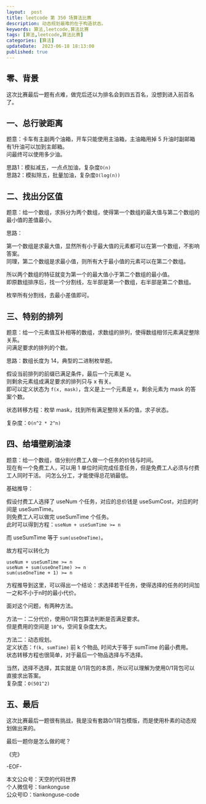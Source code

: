 ```yaml
---   
layout:  post  
title: leetcode 第 350 场算法比赛  
description: 动态规划最难的在于构造状态。          
keywords: 算法,leetcode,算法比赛  
tags: [算法,leetcode,算法比赛]    
categories: [算法]  
updateDate:  2023-06-18 18:13:00  
published: true  
---  
```



## 零、背景  


这次比赛最后一题有点难，做完后还以为排名会到四五百名，没想到进入前百名了。  


## 一、总行驶距离


题意：卡车有主副两个油箱，开车只能使用主油箱，主油箱用掉 5 升油时副邮箱有1升油可以加到主邮箱。  
问最终可以使用多少油。  


思路1：模拟减五，一点点加油，复杂度`O(n)`   
思路2：模拟除五，批量加油，复杂度`O(log(n))`  


## 二、找出分区值  


题意：给一个数组，求拆分为两个数组，使得第一个数组的最大值与第二个数组的最小值的差值最小。  


思路：  


第一个数组是求最大值，显然所有小于最大值的元素都可以在第一个数组，不影响答案。  
同理，第二个数组是求最小值，则所有大于最小值的元素可以在第二个数组。  


所以两个数组的特征就变为第一个的最大值小于第二个数组的最小值。  
即原数组排序后，找一个分割线，左半部是第一个数组，右半部是第二个数组。  


枚举所有分割线，去最小差值即可。  


## 三、特别的排列  


题意：给一个元素值互补相等的数组，求数组的排列，使得数组相邻元素满足整除关系。  
问满足要求的排列的个数。  


思路：数组长度为 14，典型的二进制枚举题。  


假设当前排列的前缀已满足条件，最后一个元素是 x。  
则剩余元素组成满足要求的排列只与 x 有关。  
即可以定义状态为 `f(x, mask)`，含义是上一个元素是 x，剩余元素为 mask 的答案个数。  


状态转移方程：枚举 mask，找到所有满足整除关系的值，求子状态。  


复杂度：`O(n^2 * 2^n)`  


## 四、给墙壁刷油漆  


题意：给一个数组，值分别付费工人做一个任务的价钱与时间。  
现在有一个免费工人，可以用 1 单位时间完成任意任务，但是免费工人必须与付费工人同时干活。 
问怎么分工，才能使得总花销最低。   


基础推导：   


假设付费工人选择了 useNum 个任务，对应的总价钱是 useSumCost，对应的时间是 useSumTime。  
则免费工人可以做完 useSumTime 个任务。  
此时可以得到方程：`useNum + useSumTime >= n`  


而 useSumTime 等于 `sum(useOneTime)`。  


故方程可以转化为   


```
useNum + useSumTime >= n
useNum + sum(useOneTime) >= n
sum(useOneTime + 1) >= n
```


方程推导到这里，可以得出一个结论：求选择若干任务，使得选择的任务的时间加一之和不小于n时的最小代价。  


面对这个问题，有两种方法。  



方法一：二分代价，使用0/1背包算法判断是否满足要求。  
但是费用的空间是 `10^6`，空间复杂度太大。  


方法二：动态规划。  
定义状态：`f(k, sumTime)` 前 k 个物品, 时间大于等于 sumTime 的最小费用。  
状态转移方程也很简单，对于最后一个物品选择与不选择。  


当然，选择不选择，其实就是 0/1背包的本质，所以可以理解为使用0/1背包可以直接求出答案。  
复杂度：`O(501^2)`  




## 五、最后  


这次比赛最后一题很有挑战，我是没有套路0/1背包模版，而是使用朴素的动态规划做出来的。  


最后一题你是怎么做的呢？  



《完》  


-EOF-  



本文公众号：天空的代码世界  
个人微信号：tiankonguse  
公众号ID：tiankonguse-code  
  

